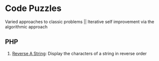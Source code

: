 # Code Puzzles

Varied approaches to classic problems || Iterative self improvement via the algorithmic approach

## PHP

1. [Reverse A String](./reverse_string.php): Display the characters of a string in reverse order
